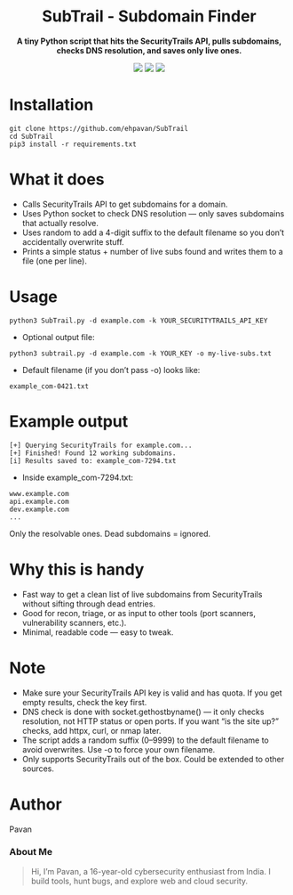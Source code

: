 <h1 align="center">SubTrail - Subdomain Finder</h1>

<p align="center">
  <b>A tiny Python script that hits the SecurityTrails API, pulls subdomains, checks DNS resolution, and saves only live ones.</b>
</p>

<p align="center">
  <img src="https://img.shields.io/badge/Author-Pavan-blue.svg">
  <img src="https://img.shields.io/badge/Tool-Subdomain--Finder-green.svg">
  <img src="https://img.shields.io/badge/Made%20With-Python3-yellow.svg">
</p>


# Installation

```
git clone https://github.com/ehpavan/SubTrail
cd SubTrail
pip3 install -r requirements.txt
```


# What it does
- Calls SecurityTrails API to get subdomains for a domain.
- Uses Python socket to check DNS resolution — only saves subdomains that actually resolve.
- Uses random to add a 4-digit suffix to the default filename so you don’t accidentally overwrite stuff.
- Prints a simple status + number of live subs found and writes them to a file (one per line).

# Usage
```
python3 SubTrail.py -d example.com -k YOUR_SECURITYTRAILS_API_KEY
```
* Optional output file:
```
python3 subtrail.py -d example.com -k YOUR_KEY -o my-live-subs.txt
```
* Default filename (if you don’t pass -o) looks like:
```
example_com-0421.txt
```
# Example output
```
[+] Querying SecurityTrails for example.com...
[+] Finished! Found 12 working subdomains.
[i] Results saved to: example_com-7294.txt
```
* Inside example_com-7294.txt:
```
www.example.com
api.example.com
dev.example.com
...
```
Only the resolvable ones. Dead subdomains = ignored.

# Why this is handy
* Fast way to get a clean list of live subdomains from SecurityTrails without sifting through dead entries.
* Good for recon, triage, or as input to other tools (port scanners, vulnerability scanners, etc.).
* Minimal, readable code — easy to tweak.

# Note
* Make sure your SecurityTrails API key is valid and has quota. If you get empty results, check the key first.
* DNS check is done with socket.gethostbyname() — it only checks resolution, not HTTP status or open ports. If you want “is the site up?” checks, add httpx, curl, or nmap later.
* The script adds a random suffix (0–9999) to the default filename to avoid overwrites. Use -o to force your own filename.
* Only supports SecurityTrails out of the box. Could be extended to other sources.

# Author
 Pavan
 
### About Me
> Hi, I’m Pavan, a 16-year-old cybersecurity enthusiast from India. I build tools, hunt bugs, and explore web and cloud security.
